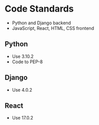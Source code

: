 # Code Standards
- Python and Django backend
- JavaScript, React, HTML, CSS frontend

## Python
- Use 3.10.2
- Code to PEP-8

## Django
- Use 4.0.2

## React
- Use 17.0.2
